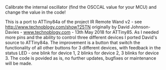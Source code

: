 Calibrate the internal oscillator (find the OSCCAL value for your MCU) and change the value in the code!

This is a port to ATTiny84a of the project IR Remote Wand v2 - see http://www.technoblogy.com/show?25TN
originally by David Johnson-Davies - www.technoblogy.com - 13th May 2018 for ATTiny85.
As I needed more pins and the ability to control three different devices I ported David's source to
ATTiny84a.
The improvement is a button that switch the functionality of all other buttons for 3 different devices,
with feedback in the status LED - one blink for device 1, 2 blinks for device 2, 3 blinks for device 3.
The code is povided as is, no further updates, bugfixes or maintenance will be made.
